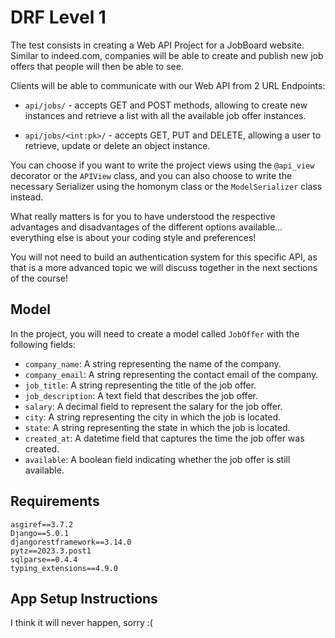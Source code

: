 # DRF Level 1

The test consists in creating a Web API Project for a JobBoard website. Similar to indeed.com, companies will be able to create and publish new job offers that people will then be able to see.

Clients will be able to communicate with our Web API from 2 URL Endpoints:

- `api/jobs/` - accepts GET and POST methods, allowing to create new instances and retrieve a list with all the available job offer instances.

- `api/jobs/<int:pk>/` - accepts GET, PUT and DELETE, allowing a user to retrieve, update or delete an object instance.

You can choose if you want to write the project views using the `@api_view` decorator or the `APIView` class, and you can also choose to write the necessary Serializer using the homonym class or the `ModelSerializer` class instead.

What really matters is for you to have understood the respective advantages and disadvantages of the different options available... everything else is about your coding style and preferences!

You will not need to build an authentication system for this specific API, as that is a more advanced topic we will discuss together in the next sections of the course!

## Model

In the project, you will need to create a model called `JobOffer` with the following fields:

- `company_name`: A string representing the name of the company.
- `company_email`: A string representing the contact email of the company.
- `job_title`: A string representing the title of the job offer.
- `job_description`: A text field that describes the job offer.
- `salary`: A decimal field to represent the salary for the job offer.
- `city`: A string representing the city in which the job is located.
- `state`: A string representing the state in which the job is located.
- `created_at`: A datetime field that captures the time the job offer was created.
- `available`: A boolean field indicating whether the job offer is still available.

## Requirements
```
asgiref==3.7.2
Django==5.0.1
djangorestframework==3.14.0
pytz==2023.3.post1
sqlparse==0.4.4
typing_extensions==4.9.0
```

## App Setup Instructions
I think it will never happen, sorry :(
<!-- TODO: Add app setup instructions here -->

